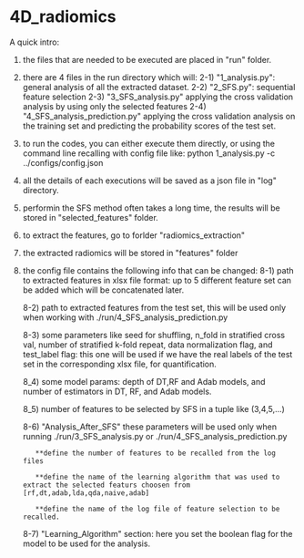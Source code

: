 # 4D_radiomics
A quick intro:
1) the files that are needed to be executed are placed in "run" folder.
2) there are 4 files in the run directory which will:
    2-1)  "1_analysis.py": general analysis of all the extracted dataset.
    2-2)  "2_SFS.py": sequential feature selection
    2-3)  "3_SFS_analysis.py" applying the cross validation analysis by using only the selected features
    2-4)  "4_SFS_analysis_prediction.py" applying the cross validation analysis on the training set and predicting the probability scores of the test set.
3) to run the codes, you can either execute them directly, or using the command line recalling with config file like: python 1_analysis.py -c ../configs/config.json
4) all the details of each executions will be saved as a json file in "log" directory.
5) performin the SFS method often takes a long time, the results will be stored in "selected_features" folder.
6) to extract the features, go to forlder "radiomics_extraction"
7) the extracted radiomics will be stored in "features" folder
8) the config file contains the following info that can be changed:
    8-1) path to extracted features in xlsx file format: up to 5 different feature set can be added which will be concatenated later.
    
    8-2) path to extracted features from the test set, this will be used only when working with ./run/4_SFS_analysis_prediction.py
    
    8-3) some parameters like seed for shuffling, n_fold in stratified cross val, number of stratified k-fold repeat, data normalization flag, and test_label flag: this one will            be used if we have the real labels of the test set in the corresponding xlsx file, for quantification.
    
    8_4) some model params: depth of DT,RF and Adab models, and number of estimators in DT, RF, and Adab models.
    
    8_5) number of features to be selected by SFS in a tuple like (3,4,5,...)
    
    8-6) "Analysis_After_SFS" these parameters will be used only when running ./run/3_SFS_analysis.py or ./run/4_SFS_analysis_prediction.py
    
          **define the number of features to be recalled from the log files
          
          **define the name of the learning algorithm that was used to extract the selected featurs choosen from [rf,dt,adab,lda,qda,naive,adab]
          
          **define the name of the log file of feature selection to be recalled.
          
   8-7) "Learning_Algorithm" section: here you set the boolean flag for the model to be used for the analysis.

